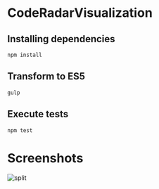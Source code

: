 # CodeRadarVisualization

## Installing dependencies
```
npm install
```

## Transform to ES5
```
gulp
```

## Execute tests
```
npm test
```

# Screenshots
![split](https://cloud.githubusercontent.com/assets/1246566/22399780/f8e23356-e5a4-11e6-9871-d08730dedda5.png)
